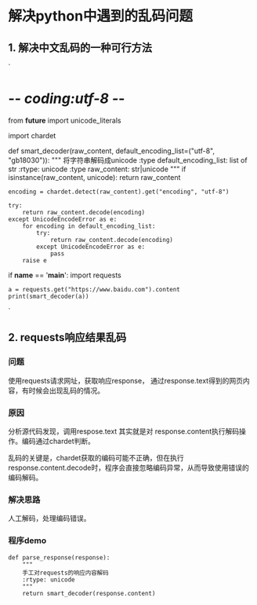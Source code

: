 # 解决python中遇到的乱码问题

## 1. 解决中文乱码的一种可行方法

`
# -*- coding:utf-8 -*-
from __future__ import unicode_literals

import chardet


def smart_decoder(raw_content, default_encoding_list=("utf-8", "gb18030")):
    """
    将字符串解码成unicode
    :type default_encoding_list: list of str
    :rtype: unicode
    :type raw_content: str|unicode
    """
    if isinstance(raw_content, unicode):
        return raw_content

    encoding = chardet.detect(raw_content).get("encoding", "utf-8")

    try:
        return raw_content.decode(encoding)
    except UnicodeEncodeError as e:
        for encoding in default_encoding_list:
            try:
                return raw_content.decode(encoding)
            except UnicodeEncodeError as e:
                pass
        raise e


if __name__ == '__main__':
    import requests

    a = requests.get("https://www.baidu.com").content
    print(smart_decoder(a))

`

## 2. requests响应结果乱码

### 问题

使用requests请求网址，获取响应response， 通过response.text得到的网页内容，有时候会出现乱码的情况。

### 原因
分析源代码发现，调用respose.text 其实就是对 response.content执行解码操作。编码通过chardet判断。

乱码的关键是，chardet获取的编码可能不正确，但在执行response.content.decode时，程序会直接忽略编码异常，从而导致使用错误的编码解码。

### 解决思路

人工解码，处理编码错误。

### 程序demo

```
def parse_response(response):
    """
    手工对requests的响应内容解码
    :rtype: unicode
    """
    return smart_decoder(response.content)

```

